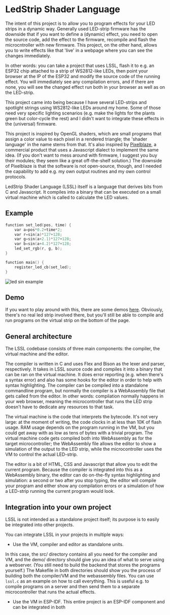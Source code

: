# LedStrip Shader Language

The intent of this project is to allow you to program effects for your LED strips
in a dynamic way. Generally used LED-strip firmware has the downside that if you want
to define a (dynamic) effect, you need to open the source code, add the effect to 
the firmware, recompile and flash the microcntroller with new firmware. This project,
on the other hand, allows you to write effects like that 'live' in a webpage where
you can see the changes immediately.

In other words: you can take a project that uses LSSL, flash it to e.g. an ESP32 chip
attached to a strip of WS2812-like LEDs, then point your browser at the IP of the 
ESP32 and modify the source code of the running effect. You will immediately see 
any compilation errors, and if there are none, you will see the changed effect run 
both in your browser as well as on the LED-strip.

This project came into being because I have several LED-strips and spotlight strings
using WS2812-like LEDs around my home. Some of those need very specific lighting 
scenarios (e.g. make the lights for the plants green but color-cycle the rest) and I 
didn't want to integrate these effects in the (universal) firmware.

This project is inspired by OpenGL shaders, which are small programs that assign a color
value to each pixel in a rendered triangle; the 'shader language' in the name stems
from that. It's also inspired by [Pixelblaze](https://electromage.com/pixelblaze),
a commercial product that uses a Javascript dialect to implement the same idea. (If
you don't want to mess around with firmware, I suggest you buy their modules; they
seem like a great off-the-shelf solution.) The downside of Pixelblaze is that the software
is not open-source, though, and I needed the capability to add e.g. my own output routines
and my own control protocols.

LedStrip Shader Language (LSSL) itself is a language that derives bits from C and 
Javascript. It compiles into a binary that can be executed on a small virtual machine
which is called to calculate the LED values.

## Example

```C
function set_led(pos, time) {
	var a=pos*0.2+time*2;
	var r=sin(a)*127+128;
	var g=sin(a+2.1)*127+128;
	var b=sin(a+4.2)*127+128;
	led_set_rgb(r, g, b);
}

function main() {
	register_led_cb(set_led);
}
```

![led sin example](doc/led_sin.gif "led sin example")

## Demo

If you want to play around with this, there are some demos [here](https://spritetm.github.io/lssl/).
Obviously, there's no real led strip involved there, but you'll still be able to compile
and run programs on the virtual strip on the bottom of the page.


## General architecture

The LSSL codebase consists of three main components: the compiler, the virtual machine 
and the editor.

The compiler is written in C and uses Flex and Bison as the lexer and parser, 
respectively. It takes in LSSL source code and compiles it into a binary that can
be ran on the virtual machine. It does error reporting (e.g. when there's a syntax
error) and also has some hooks for the editor in order to help with syntax 
highlighting. The compiler can be compiled into a standalone commandline program,
but normally the compiler is a WebAssembly file that gets called from the editor.
In other words: compilation normally happens in your web browser, meaning the 
microcontroller that runs the LED strip doesn't have to dedicate any resources to
that task.

The virtual machine is the code that interprets the bytecode. It's not very large: at
the moment of writing, the code clocks in at less than 10K of flash usage. RAM usage
depends on the program running in the VM, but you could get away with as low as tens
of bytes with a trivial program. The virtual machine code gets compiled both into
WebAssembly as for the target microcontroller; the WebAssembly file allows the
editor to show a simulation of the output to the LED strip, while the microcontroller
uses the VM to control the actual LED-strip.

The editor is a bit of HTML, CSS and Javascript that allow you to edit the current
program. Because the compiler is integrated into this as a WebAssembly binary, the
editor can do on-the-fly syntax highlighting and simulation: a second or two after you
stop typing, the editor will compile your program and either show any compilation errors
or a simulation of how a LED-strip running the current program would look.

## Integration into your own project

LSSL is not intended as a standalone project itself; its purpose is to easily be
integrated into other projects.

You can integrate LSSL in your projects in multiple ways:

* Use the VM, compiler and editor as standalone units.

In this case, the src/ directory contains all you need for the compiler and VM,
and the demo/ directory should give you an idea of what to serve using a webserver.
(You still need to build the backend that stores the programs yourself.) 
The Makefile in both directories should show you the process of building both
the compiler/VM and the webassembly files. You can use ``lssl.c`` as an example on how
to call everything. This is useful e.g. to compile programs on a server and then
send them to a separate microcontroller that runs the actual effects.

* Use the VM in ESP-IDF. This entire project is an ESP-IDF component
and can be integrated in both 









